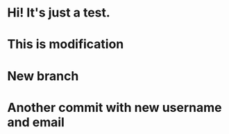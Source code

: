 # Hi! It's just a test.

# This is modification

# New branch

# Another commit with new username and email